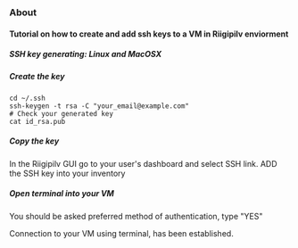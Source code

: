 ### About
#### Tutorial on how to create and add ssh keys to a VM in Riigipilv enviorment  

##### SSH key generating: Linux and MacOSX

##### Create the key
```
cd ~/.ssh
ssh-keygen -t rsa -C "your_email@example.com"
# Check your generated key
cat id_rsa.pub
```
##### Copy the key
In the Riigipilv GUI go to your user's dashboard and select SSH link.
ADD the SSH key into your inventory

##### Open terminal into your VM
You should be asked preferred method of authentication, type "YES"

Connection to your VM using terminal, has been established.
